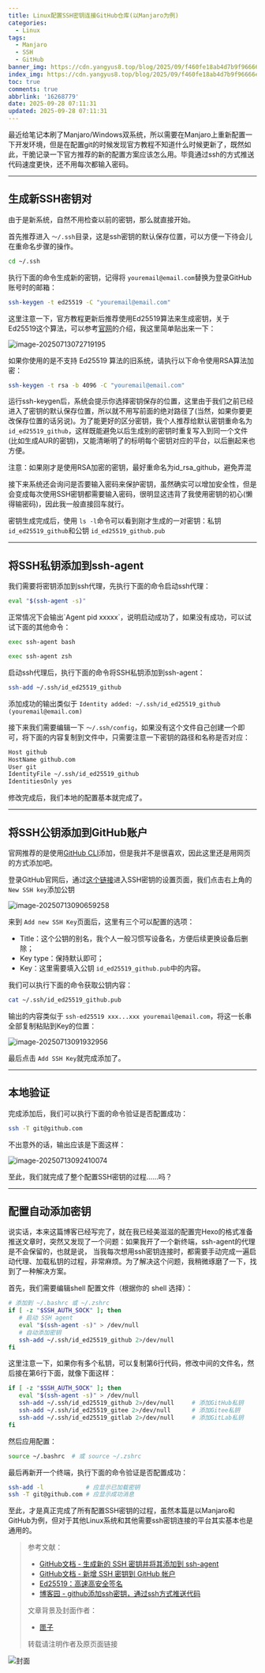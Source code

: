```yaml
---
title: Linux配置SSH密钥连接GitHub仓库(以Manjaro为例)
categories:
  - Linux
tags:
  - Manjaro
  - SSH
  - GitHub
banner_img: https://cdn.yangyus8.top/blog/2025/09/f460fe18ab4d7b9f96666e1079a768ad.webp
index_img: https://cdn.yangyus8.top/blog/2025/09/f460fe18ab4d7b9f96666e1079a768ad.webp
toc: true
comments: true
abbrlink: '16268779'
date: 2025-09-28 07:11:31
updated: 2025-09-28 07:11:31
---
```

最近给笔记本刷了Manjaro/Windows双系统，所以需要在Manjaro上重新配置一下开发环境，但是在配置git的时候发现官方教程不知道什么时候更新了，既然如此，干脆记录一下官方推荐的新的配置方案应该怎么用。毕竟通过ssh的方式推送代码速度更快，还不用每次都输入密码。

---

## 生成新SSH密钥对

由于是新系统，自然不用检查以前的密钥，那么就直接开始。

首先推荐进入 `～/.ssh`目录，这是ssh密钥的默认保存位置，可以方便一下待会儿在重命名步骤的操作。

```bash
cd ~/.ssh
```

执行下面的命令生成新的密钥，记得将 `youremail@email.com`替换为登录GitHub账号时的邮箱：

```bash
ssh-keygen -t ed25519 -C "youremail@email.com"
```

这里注意一下，官方教程更新后推荐使用Ed25519算法来生成密钥，关于Ed25519这个算法，可以参考[官网](https://ed25519.cr.yp.to/)的介绍，我这里简单贴出来一下：

![image-20250713072719195](https://cdn.yangyus8.top/blog/2025/09/02d75852ac784f1fb963b99d6df7f987.webp)

<p class="note note-info">
	如果你使用的是不支持 Ed25519 算法的旧系统，请执行以下命令使用RSA算法加密：
</p>

```bash
ssh-keygen -t rsa -b 4096 -C "youremail@email.com"
```

运行ssh-keygen后，系统会提示你选择密钥保存的位置，这里由于我们之前已经进入了密钥的默认保存位置，所以就不用写前面的绝对路径了(当然，如果你要更改保存位置的话另说)。为了能更好的区分密钥，我个人推荐给默认密钥重命名为 `id_ed25519_github`，这样既能避免以后生成别的密钥时重复写入到同一个文件(比如生成AUR的密钥)，又能清晰明了的标明每个密钥对应的平台，以后删起来也方便。

<p class="note note-info">
	注意：如果刚才是使用RSA加密的密钥，最好重命名为id_rsa_github，避免弄混
</p>

接下来系统还会询问是否要输入密码来保护密钥，虽然确实可以增加安全性，但是会变成每次使用SSH密钥都需要输入密码，很明显这违背了我使用密钥的初心(懒得输密码)，因此我一般直接回车就行。

密钥生成完成后，使用 `ls -l`命令可以看到刚才生成的一对密钥：私钥 `id_ed25519_github`和公钥 `id_ed25519_github.pub`

---

## 将SSH私钥添加到ssh-agent

我们需要将密钥添加到ssh代理，先执行下面的命令启动ssh代理：

```bash
eval "$(ssh-agent -s)"
```

<p class="note note-primary">
  正常情况下会输出`Agent pid xxxxx`，说明启动成功了，如果没有成功，可以试试下面的其他命令：
</p>

```bash
exec ssh-agent bash
```

```bash
exec ssh-agent zsh
```

启动ssh代理后，执行下面的命令将SSH私钥添加到ssh-agent：

```bash
ssh-add ~/.ssh/id_ed25519_github
```

添加成功的输出类似于 `Identity added: ~/.ssh/id_ed25519_github (youremail@email.com)`

接下来我们需要编辑一下 `～/.ssh/config`，如果没有这个文件自己创建一个即可，将下面的内容复制到文件中，只需要注意一下密钥的路径和名称是否对应：

```bash
Host github
HostName github.com
User git
IdentityFile ~/.ssh/id_ed25519_github
IdentitiesOnly yes
```

修改完成后，我们本地的配置基本就完成了。

---

## 将SSH公钥添加到GitHub账户

官网推荐的是使用[GitHub CLI](https://docs.github.com/zh/github-cli/github-cli/about-github-cli)添加，但是我并不是很喜欢，因此这里还是用网页的方式添加吧。

登录GitHub官网后，通过[这个链接](https://github.com/settings/keys)进入SSH密钥的设置页面，我们点击右上角的 `New SSH key`添加公钥

![image-20250713090659258](https://cdn.yangyus8.top/blog/2025/09/6a2cd7715427b83698114641f67ca5d2.webp)

来到 `Add new SSH Key`页面后，这里有三个可以配置的选项：

- Title：这个公钥的别名，我个人一般习惯写设备名，方便后续更换设备后删除；
- Key type：保持默认即可；
- Key：这里需要填入公钥 `id_ed25519_github.pub`中的内容。

我们可以执行下面的命令获取公钥内容：

```bash
cat ~/.ssh/id_ed25519_github.pub
```

输出的内容类似于 `ssh-ed25519 xxx...xxx youremail@email.com`，将这一长串全部复制粘贴到Key的位置：

![image-20250713091932956](https://cdn.yangyus8.top/blog/2025/09/0e8ae1390a6202861d8a2335bea6c9f4.webp)

最后点击 `Add SSH Key`就完成添加了。

---

## 本地验证

完成添加后，我们可以执行下面的命令验证是否配置成功：

```bash
ssh -T git@github.com 
```

不出意外的话，输出应该是下面这样：

![image-20250713092410074](https://cdn.yangyus8.top/blog/2025/09/a3d15169731af434dddd599eafee992f.webp)

至此，我们就完成了整个配置SSH密钥的过程......吗？

---

## 配置自动添加密钥

说实话，本来这篇博客已经写完了，就在我已经美滋滋的配置完Hexo的格式准备推送文章时，突然又发现了一个问题：如果我开了一个新终端，ssh-agent的代理是不会保留的，也就是说， 当我每次想用ssh密钥连接时，都需要手动完成一遍启动代理、加载私钥的过程，非常麻烦。为了解决这个问题，我稍微琢磨了一下，找到了一种解决方案。

首先，我们需要编辑shell 配置文件（根据你的 shell 选择）：

```bash
# 添加到 ~/.bashrc 或 ~/.zshrc
if [ -z "$SSH_AUTH_SOCK" ]; then
   # 启动 SSH agent
   eval "$(ssh-agent -s)" > /dev/null
   # 自动添加密钥
   ssh-add ~/.ssh/id_ed25519_github 2>/dev/null
fi
```

这里注意一下，如果你有多个私钥，可以复制第6行代码，修改中间的文件名，然后接在第6行下面，就像下面这样：

```bash
if [ -z "$SSH_AUTH_SOCK" ]; then
   eval "$(ssh-agent -s)" > /dev/null
   ssh-add ~/.ssh/id_ed25519_github 2>/dev/null		# 添加GitHub私钥
   ssh-add ~/.ssh/id_ed25519_gitee 2>/dev/null		# 添加Gitee私钥
   ssh-add ~/.ssh/id_ed25519_gitlab 2>/dev/null		# 添加GitLab私钥
fi
```

然后应用配置：

```bash
source ~/.bashrc  # 或 source ~/.zshrc
```

最后再新开一个终端，执行下面的命令验证是否配置成功：

```bash
ssh-add -l            # 应显示已加载密钥
ssh -T git@github.com # 应显示成功消息
```

至此，才是真正完成了所有配置SSH密钥的过程，虽然本篇是以Manjaro和GitHub为例，但对于其他Linux系统和其他需要ssh密钥连接的平台其实基本也是通用的。

> 参考文献：
>
> - [GitHub文档 - 生成新的 SSH 密钥并将其添加到 ssh-agent](https://docs.github.com/zh/authentication/connecting-to-github-with-ssh/generating-a-new-ssh-key-and-adding-it-to-the-ssh-agent)
> - [GitHub文档 - 新增 SSH 密钥到 GitHub 帐户](https://docs.github.com/zh/authentication/connecting-to-github-with-ssh/adding-a-new-ssh-key-to-your-github-account)
> - [Ed25519：高速高安全签名](https://ed25519.cr.yp.to/)
> - [博客园 - github添加ssh密钥，通过ssh方式推送代码](https://www.cnblogs.com/kiwiblog/p/18341759)
>
> 文章背景及封面作者：
>
> - [匣子](https://www.pixiv.net/users/64408268)
>
> 转载请注明作者及原页面链接

![封面](https://cdn.yangyus8.top/blog/2025/09/f460fe18ab4d7b9f96666e1079a768ad.webp)
